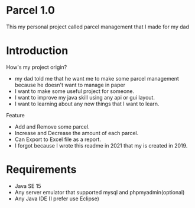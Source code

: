 # Parcel 1.0
This my personal project called parcel management that I made for my dad

# Introduction 
 How's my project origin?
  - my dad told me that he want me to make some parcel management because he doesn't want to manage in paper 
  - I want to make some useful project for someone.
  - I want to improve my java skill using any api or gui layout.
  - I want to learning about any new things that I want to learn.
 
 Feature
  - Add and Remove some parcel.
  - Increase and Decrease the amount of each parcel.
  - Can Export to Excel file as a report.
  - I forgot because I wrote this readme in 2021 that my is created in 2019.

# Requirements
 - Java SE 15
 - Any server emulator that supported mysql and phpmyadmin(optional)
 - Any Java IDE (I prefer use Eclipse)
